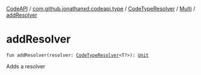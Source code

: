 [CodeAPI](../../../index.md) / [com.github.jonathanxd.codeapi.type](../../index.md) / [CodeTypeResolver](../index.md) / [Multi](index.md) / [addResolver](.)

# addResolver

`fun addResolver(resolver: `[`CodeTypeResolver`](../index.md)`<T?>): `[`Unit`](https://kotlinlang.org/api/latest/jvm/stdlib/kotlin/-unit/index.html)

Adds a resolver

